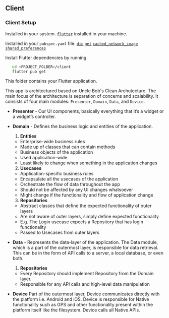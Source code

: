 ## Client

### Client Setup

Installed in your system.
[`flutter`](https://docs.flutter.dev/get-started/install) installed in your machine.

Installed in your `pubspec.yaml` file.
[`dio`](https://pub.dev/packages/dio)
[`get`](https://pub.dev/packages/get)
[`cached_network_image`](https://pub.dev/packages/cached_network_image)
[`shared_preferences`](https://pub.dev/packages/shared_preferences)

Install Flutter dependencies by running.

```bash
   cd <PROJECT_FOLDER>/client
   flutter pub get
```

This folder contains your Flutter application.

This app is architectured based on Uncle Bob's Clean Archutecture. The main focus of the architecture is separation of concerns and scalability. It consists of four main modules: `Presenter`, `Domain`, `Data`, and `Device`.

- **Presenter** -
  Our UI components, basically everything that it’s a widget or a widget’s controller.

- **Domain** -
  Defines the business logic and entities of the application.

  1. **Entities**

  - Enterprise-wide business rules
  - Made up of classes that can contain methods
  - Business objects of the application
  - Used application-wide
  - Least likely to change when something in the application changes

  2. **Usecases**

  - Application-specific business rules
  - Encapsulate all the usecases of the application
  - Orchestrate the flow of data throughout the app
  - Should not be affected by any UI changes whatsoever
  - Might change if the functionality and flow of application change

  3. **Repositories**

  - Abstract classes that define the expected functionality of outer layers
  - Are not aware of outer layers, simply define expected functionality
  - E.g. The Login usecase expects a Repository that has login functionality
  - Passed to Usecases from outer layers

- **Data** -
  Represents the data-layer of the application. The Data module, which is a part of the outermost layer, is responsible for data retrieval. This can be in the form of API calls to a server, a local database, or even both.

  1. **Repositories**

  - Every Repository should implement Repository from the Domain layer.
  - Responsible for any API calls and high-level data manipulation

- **Device**
  Part of the outermost layer, Device communicates directly with the platform i.e. Android and iOS. Device is responsible for Native functionality such as GPS and other functionality present within the platform itself like the filesystem. Device calls all Native APIs.
